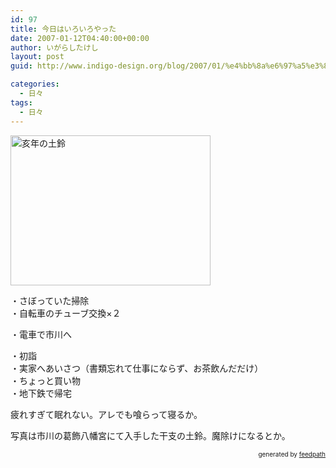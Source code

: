 ```yaml
---
id: 97
title: 今日はいろいろやった
date: 2007-01-12T04:40:00+00:00
author: いがらしたけし
layout: post
guid: http://www.indigo-design.org/blog/2007/01/%e4%bb%8a%e6%97%a5%e3%81%af%e3%81%84%e3%82%8d%e3%81%84%e3%82%8d%e3%82%84%e3%81%a3%e3%81%9f/

categories:
  - 日々
tags:
  - 日々
---
```

<img style="width: 320px;height: 240px" src="http://blog-imgs-29.fc2.com/a/r/m/armadillo75/070111_001.jpg" alt="亥年の土鈴" border="0" />

・さぼっていた掃除  
・自転車のチューブ交換×２
  
  
・電車で市川へ
  
  
・初詣  
・実家へあいさつ（書類忘れて仕事にならず、お茶飲んだだけ）  
・ちょっと買い物  
・地下鉄で帰宅

疲れすぎて眠れない。アレでも喰らって寝るか。

写真は市川の葛飾八幡宮にて入手した干支の土鈴。魔除けになるとか。

<div style="text-align: right;font-size: 10px">
  &nbsp;&nbsp;<span>generated by <a href="http://feedpath.jp">feedpath</a></span>
</div>
